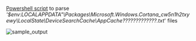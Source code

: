 [Powershell script](https://github.com/kacos2000/Win10/blob/master/Cortana/Cortana_AppCache.ps1) to parse<br>
  *'$env:LOCALAPPDATA"\Packages\Microsoft.Windows.Cortana_cw5n1h2txyewy\LocalState\DeviceSearchCache\AppCache?????????????.txt*' files
  
  ![sample_output](https://raw.githubusercontent.com/kacos2000/Win10/master/Cortana/C_AppCache.JPG)
